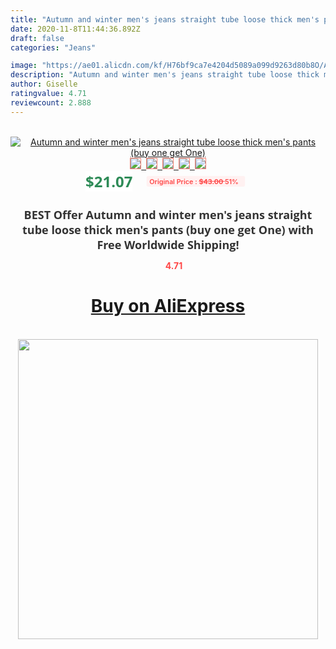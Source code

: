 ```yaml
---
title: "Autumn and winter men's jeans straight tube loose thick men's pants (buy one get One)"
date: 2020-11-8T11:44:36.892Z
draft: false
categories: "Jeans"

image: "https://ae01.alicdn.com/kf/H76bf9ca7e4204d5089a099d9263d80b8O/Autumn-and-winter-men-s-jeans-straight-tube-loose-thick-men-s-pants-buy-one-get.jpg"
description: "Autumn and winter men's jeans straight tube loose thick men's pants (buy one get One)"
author: Giselle
ratingvalue: 4.71
reviewcount: 2.888
---
```

<br>
<div style="text-align: center;">
<a href="https://s.click.aliexpress.com/e/_A3YIo9" target="_blank" rel="nofollow noopener noreferrer"><img alt="Autumn and winter men's jeans straight tube loose thick men's pants (buy one get One)" class="magnifier-image" src="https://ae01.alicdn.com/kf/H76bf9ca7e4204d5089a099d9263d80b8O/Autumn-and-winter-men-s-jeans-straight-tube-loose-thick-men-s-pants-buy-one-get.jpg_640x640.jpg">
<br>
<img style="border:1px solid salmon" src="https://ae01.alicdn.com/kf/H76bf9ca7e4204d5089a099d9263d80b8O/Autumn-and-winter-men-s-jeans-straight-tube-loose-thick-men-s-pants-buy-one-get.jpg_120x120.jpg">&nbsp;&nbsp;<img style="border:1px solid salmon" src="https://ae01.alicdn.com/kf/He89d046f1ec9440f81475b61e580573eG/Autumn-and-winter-men-s-jeans-straight-tube-loose-thick-men-s-pants-buy-one-get.jpg_120x120.jpg">&nbsp;&nbsp;<img style="border:1px solid salmon" src="_120x120.jpg">&nbsp;&nbsp;<img style="border:1px solid salmon" src="_120x120.jpg">&nbsp;&nbsp;<img style="border:1px solid salmon" src="https://ae01.alicdn.com/kf/Hb5c5e6abdbb94f97baefe91edc8b6322P/Autumn-and-winter-men-s-jeans-straight-tube-loose-thick-men-s-pants-buy-one-get.jpg_120x120.jpg"></a></div><br0>
<div style="text-align: center;"><span style="background-color: white; border: 0px; box-sizing: border-box; color: seagreen; display: inline-block; font-family: &quot;open sans&quot; , &quot;arial&quot; , &quot;helvetica&quot; , sans-serif , &quot;heiti&quot;; font-size: 24px; font-stretch: inherit; font-weight: 700; line-height: inherit; margin: 0px 10px 0px 0px; padding: 0px; vertical-align: middle;">$21.07 </span>
<span style="background: rgb(255 , 241 , 241); border-radius: 3px; border: 0px; box-sizing: border-box; color: #ff4747; display: inline-block; font-family: inherit; font-size: 12px; font-stretch: inherit; font-style: inherit; font-variant: inherit; font-weight: 600; line-height: inherit; margin: 0px; padding: 2px 5px; transform: scale(0.9); vertical-align: middle;">Original Price : <b style="text-decoration: line-through;">$43.00 </b> 51%&nbsp;&nbsp;</span></div>
<h1 style="color: #333333; display: inline-block; font-family: &quot;open sans&quot; , &quot;arial&quot; , &quot;helvetica&quot; , sans-serif , &quot;heiti&quot;; font-size: 18px; font-stretch: inherit; font-weight: 700; text-align: center;">BEST Offer Autumn and winter men's jeans straight tube loose thick men's pants (buy one get One) with Free Worldwide Shipping!</h1>
<div style="color: #ff4747; text-align: center;">
<img src="https://4.bp.blogspot.com/-M0ZcTcb-5uY/XleCXlxnR4I/AAAAAAAAAEc/OrjgMkXV1oMQFaCRZj5HQwOCBcu3w1FegCPcBGAYYCw/s1600/star.png" style="height: 15px;">&nbsp;<b>4.71</b></div>
<div class="button_cont" align="center"><a class="buynow_a" href="https://s.click.aliexpress.com/e/_A3YIo9" target="_blank" rel="nofollow noopener noreferrer"><H1>Buy on AliExpress</H1></a></div><br>
<div class="separator" style="clear: both; text-align: center;">
<img src="https://lh3.googleusercontent.com/-pTy5HemUv9M/XlePHvY0dAI/AAAAAAAAAE4/0nX5iRUoIWY8eMW9Dpxeirr157OZliDIgCLcBGAsYHQ/s1600/badge.gif" width="480">
</div>
